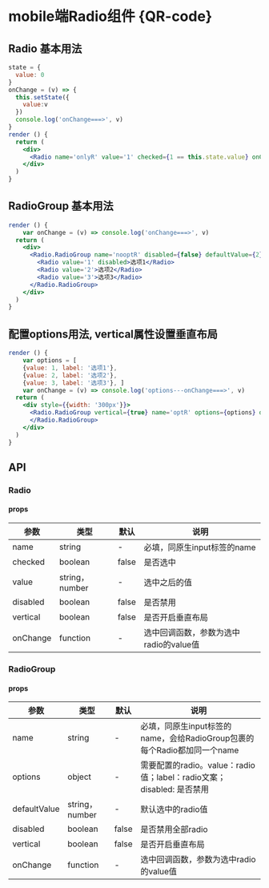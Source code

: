 # mobile端Radio组件 {QR-code}

## Radio 基本用法

```jsx harmony
state = {
  value: 0
}
onChange = (v) => {
  this.setState({
    value:v
  })
  console.log('onChange===>', v)
}
render () {
  return (
    <div>
      <Radio name='onlyR' value='1' checked={1 == this.state.value} onChange={this.onChange}>选项1</Radio>
    </div>
  )
}
```


## RadioGroup 基本用法

```jsx harmony
render () {
	var onChange = (v) => console.log('onChange===>', v)
  return (
    <div>
      <Radio.RadioGroup name='nooptR' disabled={false} defaultValue={2} onChange={onChange} >
      	<Radio value='1' disabled>选项1</Radio>
      	<Radio value='2'>选项2</Radio>
      	<Radio value='3'>选项3</Radio>
      </Radio.RadioGroup>
    </div>
  )
}
```


## 配置options用法, vertical属性设置垂直布局

```jsx harmony
render () {
	var options = [
	{value: 1, label: '选项1'}, 
	{value: 2, label: '选项2'},
	{value: 3, label: '选项3'}, ]
	var onChange = (v) => console.log('options---onChange===>', v)
  return (
    <div style={{width: '300px'}}>
      <Radio.RadioGroup vertical={true} name='optR' options={options} disabled={false} defaultValue={1} onChange={onChange} >
      </Radio.RadioGroup>
    </div>
  )
}
```

## API

### Radio

#### props


|   参数    |   类型   |   默认  |   说明     |
|-----------|----------|------------|-------------------|
| name  |  string  |  -      | 必填，同原生input标签的name |
| checked  |  boolean  |  false      | 是否选中 |
| value  |  string，number  |  -      | 选中之后的值 |
| disabled     | boolean |  false    | 是否禁用 |
| vertical     | boolean |  false    | 是否开启垂直布局 |
| onChange     | function |  -    | 选中回调函数，参数为选中radio的value值 |


### RadioGroup

#### props


|   参数    |   类型   |   默认  |   说明     |
|-----------|----------|------------|-------------------|
| name  |  string  |  -      | 必填，同原生input标签的name，会给RadioGroup包裹的每个Radio都加同一个name |
| options  |  object  |  -      | 需要配置的radio。value：radio值；label：radio文案；disabled: 是否禁用 |
| defaultValue  |  string，number  |  -      | 默认选中的radio值 |
| disabled     | boolean |  false    | 是否禁用全部radio |
| vertical     | boolean |  false    | 是否开启垂直布局 |
| onChange     | function |  -    | 选中回调函数，参数为选中radio的value值 |

